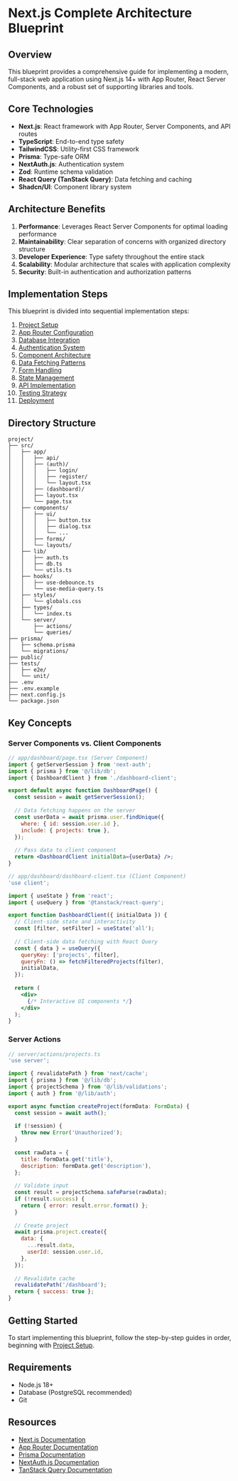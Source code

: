 # Next.js Complete Architecture Blueprint

## Overview

This blueprint provides a comprehensive guide for implementing a modern, full-stack web application using Next.js 14+ with App Router, React Server Components, and a robust set of supporting libraries and tools.

## Core Technologies

- **Next.js**: React framework with App Router, Server Components, and API routes
- **TypeScript**: End-to-end type safety
- **TailwindCSS**: Utility-first CSS framework
- **Prisma**: Type-safe ORM
- **NextAuth.js**: Authentication system
- **Zod**: Runtime schema validation
- **React Query (TanStack Query)**: Data fetching and caching
- **Shadcn/UI**: Component library system

## Architecture Benefits

1. **Performance**: Leverages React Server Components for optimal loading performance
2. **Maintainability**: Clear separation of concerns with organized directory structure
3. **Developer Experience**: Type safety throughout the entire stack
4. **Scalability**: Modular architecture that scales with application complexity
5. **Security**: Built-in authentication and authorization patterns

## Implementation Steps

This blueprint is divided into sequential implementation steps:

1. [Project Setup](./01-project-setup.md)
2. [App Router Configuration](./02-app-router.md)
3. [Database Integration](./03-database.md)
4. [Authentication System](./04-authentication.md)
5. [Component Architecture](./05-components.md)
6. [Data Fetching Patterns](./06-data-fetching.md)
7. [Form Handling](./07-form-handling.md)
8. [State Management](./08-state-management.md)
9. [API Implementation](./09-api-implementation.md)
10. [Testing Strategy](./10-testing.md)
11. [Deployment](./11-deployment.md)

## Directory Structure

```
project/
├── src/
│   ├── app/
│   │   ├── api/
│   │   ├── (auth)/
│   │   │   ├── login/
│   │   │   ├── register/
│   │   │   └── layout.tsx
│   │   ├── (dashboard)/
│   │   ├── layout.tsx
│   │   └── page.tsx
│   ├── components/
│   │   ├── ui/
│   │   │   ├── button.tsx
│   │   │   ├── dialog.tsx
│   │   │   └── ...
│   │   ├── forms/
│   │   └── layouts/
│   ├── lib/
│   │   ├── auth.ts
│   │   ├── db.ts
│   │   └── utils.ts
│   ├── hooks/
│   │   ├── use-debounce.ts
│   │   └── use-media-query.ts
│   ├── styles/
│   │   └── globals.css
│   ├── types/
│   │   └── index.ts
│   └── server/
│       ├── actions/
│       └── queries/
├── prisma/
│   ├── schema.prisma
│   └── migrations/
├── public/
├── tests/
│   ├── e2e/
│   └── unit/
├── .env
├── .env.example
├── next.config.js
└── package.json
```

## Key Concepts

### Server Components vs. Client Components

```jsx
// app/dashboard/page.tsx (Server Component)
import { getServerSession } from 'next-auth';
import { prisma } from '@/lib/db';
import { DashboardClient } from './dashboard-client';

export default async function DashboardPage() {
  const session = await getServerSession();
  
  // Data fetching happens on the server
  const userData = await prisma.user.findUnique({
    where: { id: session.user.id },
    include: { projects: true },
  });
  
  // Pass data to client component
  return <DashboardClient initialData={userData} />;
}

// app/dashboard/dashboard-client.tsx (Client Component)
'use client';

import { useState } from 'react';
import { useQuery } from '@tanstack/react-query';

export function DashboardClient({ initialData }) {
  // Client-side state and interactivity
  const [filter, setFilter] = useState('all');
  
  // Client-side data fetching with React Query
  const { data } = useQuery({
    queryKey: ['projects', filter],
    queryFn: () => fetchFilteredProjects(filter),
    initialData,
  });
  
  return (
    <div>
      {/* Interactive UI components */}
    </div>
  );
}
```

### Server Actions

```jsx
// server/actions/projects.ts
'use server';

import { revalidatePath } from 'next/cache';
import { prisma } from '@/lib/db';
import { projectSchema } from '@/lib/validations';
import { auth } from '@/lib/auth';

export async function createProject(formData: FormData) {
  const session = await auth();
  
  if (!session) {
    throw new Error('Unauthorized');
  }
  
  const rawData = {
    title: formData.get('title'),
    description: formData.get('description'),
  };
  
  // Validate input
  const result = projectSchema.safeParse(rawData);
  if (!result.success) {
    return { error: result.error.format() };
  }
  
  // Create project
  await prisma.project.create({
    data: {
      ...result.data,
      userId: session.user.id,
    },
  });
  
  // Revalidate cache
  revalidatePath('/dashboard');
  return { success: true };
}
```

## Getting Started

To start implementing this blueprint, follow the step-by-step guides in order, beginning with [Project Setup](./01-project-setup.md).

## Requirements

- Node.js 18+
- Database (PostgreSQL recommended)
- Git

## Resources

- [Next.js Documentation](https://nextjs.org/docs)
- [App Router Documentation](https://nextjs.org/docs/app)
- [Prisma Documentation](https://www.prisma.io/docs)
- [NextAuth.js Documentation](https://next-auth.js.org/getting-started/introduction)
- [TanStack Query Documentation](https://tanstack.com/query/latest)